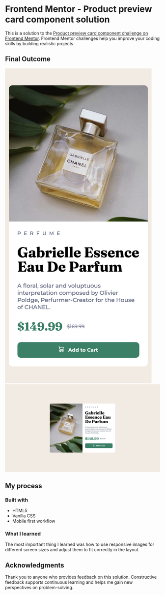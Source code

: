 # Frontend Mentor - Product preview card component solution

This is a solution to the [Product preview card component challenge on Frontend Mentor](https://www.frontendmentor.io/challenges/product-preview-card-component-GO7UmttRfa). Frontend Mentor challenges help you improve your coding skills by building realistic projects.

## Final Outcome

![Mobile Version](./mobile.png)
![Desktop Version](./desktop.png)

## My process

### Built with

- HTML5
- Vanilla CSS
- Mobile first workflow

### What I learned

The most important thing I learned was how to use responsive images for different screen sizes and adjust them to fit correctly in the layout.

## Acknowledgments

Thank you to anyone who provides feedback on this solution. Constructive feedback supports continuous learning and helps me gain new perspectives on problem-solving.
